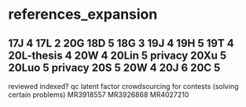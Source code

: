 # references_expansion
17J 4
17L 2 20G
18D 5
18G 3
19J 4
19H 5
19T 4
20L-thesis 4
20W 4
20Lin 5 privacy
20Xu 5
20Luo 5 privacy
20S 5
20W 4
20J 6
20C 5
-----
reviewed indexed?
qc
latent factor
crowdsourcing for contests (solving  certain problems) MR3918557 MR3926868 MR4027210
